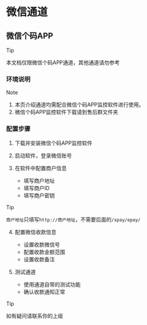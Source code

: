 # 微信通道

## 微信个码APP

> [!TIP]
> 
> 本文档仅限微信个码APP通道，其他通道请勿参考

### 环境说明

> [!NOTE]
> 
> 1. 本页介绍通道均需配合微信个码APP监控软件进行使用。
> 2. 微信个码APP监控软件下载请到售后群文件夹

### 配置步骤

1. 下载并安装微信个码APP监控软件

2. 启动软件，登录微信账号

3. 在软件中配置商户信息
   - 填写商户地址
   - 填写商户ID
   - 填写商户密钥

> [!TIP]
> 
> `商户地址`只填写`http://商户地址`，不需要后面的`/xpay/epay/`

4. 配置微信收款信息
   - 设置收款微信号
   - 配置收款金额范围
   - 设置收款备注

5. 测试通道
   - 使用通道自带的测试功能
   - 确认收款通知正常

> [!TIP]
> 
> 如有疑问请联系你的上级
